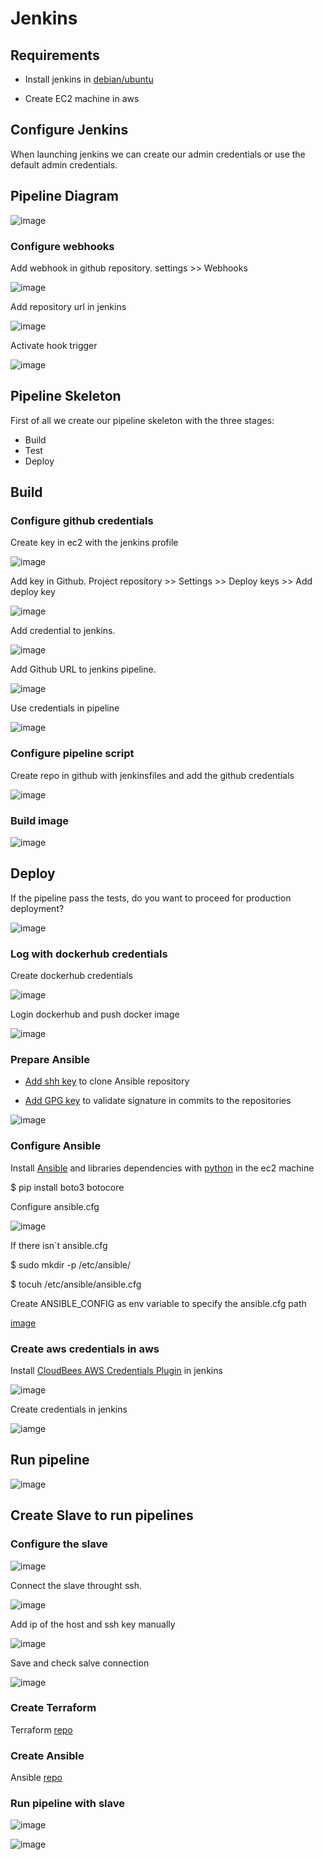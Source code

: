 # Jenkins

## Requirements

* Install jenkins in [debian/ubuntu](https://www.jenkins.io/doc/book/installing/linux/#debianubuntu)

* Create EC2 machine in aws 

## Configure Jenkins

When launching jenkins we can create our admin credentials or use the default admin credentials. 

## Pipeline Diagram

![image](assets/images/Pipeline.drawio.png)


### Configure webhooks

Add webhook in github repository. settings >> Webhooks

![image](assets/images/github_webhooks.png)

Add repository url in jenkins 

![image](assets/images/jenkins_github_url.png)

Activate hook trigger

![image](assets/images/jenkins_trigger.png)

## Pipeline Skeleton

First of all we create our pipeline skeleton with the three stages: 
* Build 
* Test
* Deploy


## Build 

### Configure github credentials
Create key in ec2 with the jenkins profile 

![image](assets/images/jenkins_git_key.png)

Add key in Github. Project repository >> Settings >> Deploy keys >> Add deploy key 

![image](assets/images/github_key.png)

 Add credential to jenkins.

![image](assets/images/jenkins_github.png)

 Add Github URL to jenkins pipeline. 

![image](assets/images/add_jenkins_url.png)

 Use credentials in pipeline

![image](assets/images/pipeline_script_github_credentials.png)

### Configure pipeline script

Create repo in github with jenkinsfiles and add the github credentials

![image](assets/images/pipeline%20script.png)

### Build image

![image](assets/images/build%20ansible%20image.png)

## Deploy

If the pipeline pass the tests, do you want to proceed for production deployment?

![image](assets/images/ansible_ask.png)

### Log with dockerhub credentials

Create dockerhub credentials

![image](assets/images/dockerhub_credentials.png)

Login dockerhub and push docker image

![image](assets/images/jenkins_push_docker.png)

### Prepare Ansible 

 * [Add shh key](https://docs.github.com/en/authentication/connecting-to-github-with-ssh/generating-a-new-ssh-key-and-adding-it-to-the-ssh-agent) to clone Ansible repository 

 * [Add GPG key](https://docs.github.com/es/authentication/managing-commit-signature-verification/generating-a-new-gpg-key) to validate signature in commits to the repositories

![image](assets/images/pipeline_skeleton.png)

### Configure Ansible 

Install [Ansible](https://docs.ansible.com/ansible/latest/installation_guide/intro_installation.html) and libraries dependencies with [python](https://www.scaler.com/topics/python/install-python-on-linux/) in the ec2 machine


$ pip install boto3 botocore

Configure ansible.cfg 

![image](assets/images/ansible_cfg.png)

If there isn´t ansible.cfg 

$ sudo mkdir -p /etc/ansible/

$ tocuh /etc/ansible/ansible.cfg

Create ANSIBLE_CONFIG as env variable to specify the ansible.cfg path

[image](assets/images/ansible_cfg.png)
### Create aws credentials in aws 

Install [CloudBees AWS Credentials Plugin](https://plugins.jenkins.io/aws-credentials) in jenkins

![image](assets/images/jenkins_plugin_aws.png)

Create credentials in jenkins

![iamge](assets/images/jenkins_aws_credentials.png)

## Run pipeline

![image](assets/images/Run_pipeline.png)

## Create Slave to run pipelines

### Configure the slave

![image](assets/images/slave_configuration.png)

Connect the slave throught ssh. 

![image](assets/images/ssh.png)

Add ip of the host and ssh key manually

![image](assets/images/ip_and_credentials.png)

Save and check salve connection

![image](assets/images/slave_connection.png)

### Create Terraform

Terraform [repo](https://github.com/Alismos/terraform-jenkins-slave)

### Create Ansible

Ansible [repo](https://github.com/Alismos/terraform-jenkins-slave)

### Run pipeline with slave

![image](assets/images/pipeline_with_slave.png)

![image](assets/images/pipeline_frontend.png)